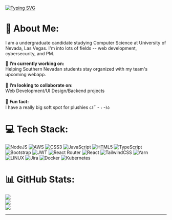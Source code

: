 [![Typing SVG](https://readme-typing-svg.herokuapp.com?color=ff91c1&size=35&center=true&vCenter=true&width=1000&lines=Welcome+to+my+GitHub+profile!;My+name+is+Nefeli+Georgilas)](https://git.io/typing-svg)
# 🌷 About Me:

I am a undergraduate candidate studying Computer Science at University of Nevada, Las Vegas. I'm into lots of fields -- web development, cybersecurity, and PM.

🪷 **I’m currently working on:**  <br>Helping Southern Nevadan students stay organized with my team's upcoming webapp.<br><br>💐 **I’m looking to collaborate on:**  <br>Web Development/UI Design/Backend projects<br><br>  🌸 **Fun fact:**  <br>I have a really big soft spot for plushies ૮꒰˶ - ˕ -꒱ა


# 💻 Tech Stack:
![NodeJS](https://img.shields.io/badge/node.js-6DA55F?style=for-the-badge&logo=node.js&logoColor=white) ![AWS](https://img.shields.io/badge/AWS-%23FF9900.svg?style=for-the-badge&logo=amazon-aws&logoColor=white) ![CSS3](https://img.shields.io/badge/css3-%231572B6.svg?style=for-the-badge&logo=css3&logoColor=white) ![JavaScript](https://img.shields.io/badge/javascript-%23323330.svg?style=for-the-badge&logo=javascript&logoColor=%23F7DF1E) ![HTML5](https://img.shields.io/badge/html5-%23E34F26.svg?style=for-the-badge&logo=html5&logoColor=white) ![TypeScript](https://img.shields.io/badge/typescript-%23007ACC.svg?style=for-the-badge&logo=typescript&logoColor=white)  ![Bootstrap](https://img.shields.io/badge/bootstrap-%23563D7C.svg?style=for-the-badge&logo=bootstrap&logoColor=white) ![JWT](https://img.shields.io/badge/JWT-black?style=for-the-badge&logo=JSON%20web%20tokens) ![React Router](https://img.shields.io/badge/React_Router-CA4245?style=for-the-badge&logo=react-router&logoColor=white) ![React](https://img.shields.io/badge/react-%2320232a.svg?style=for-the-badge&logo=react&logoColor=%2361DAFB) ![TailwindCSS](https://img.shields.io/badge/tailwindcss-%2338B2AC.svg?style=for-the-badge&logo=tailwind-css&logoColor=white) ![Yarn](https://img.shields.io/badge/yarn-%232C8EBB.svg?style=for-the-badge&logo=yarn&logoColor=white) ![LINUX](https://img.shields.io/badge/Linux-FCC624?style=for-the-badge&logo=linux&logoColor=black) ![Jira](https://img.shields.io/badge/jira-%230A0FFF.svg?style=for-the-badge&logo=jira&logoColor=white) ![Docker](https://img.shields.io/badge/docker-%230db7ed.svg?style=for-the-badge&logo=docker&logoColor=white) ![Kubernetes](https://img.shields.io/badge/kubernetes-%23326ce5.svg?style=for-the-badge&logo=kubernetes&logoColor=white) 

 
# 📊 GitHub Stats:
![](https://github-readme-stats.vercel.app/api?username=flycye&theme=dark&hide_border=false&include_all_commits=false&count_private=false)<br/>
![](https://github-readme-streak-stats.herokuapp.com/?user=flycye&theme=dark&hide_border=true)<br/>
![](https://github-readme-stats.vercel.app/api/top-langs/?username=flycye&theme=dark&hide_border=true&include_all_commits=true&count_private=true&layout=compact)

------

